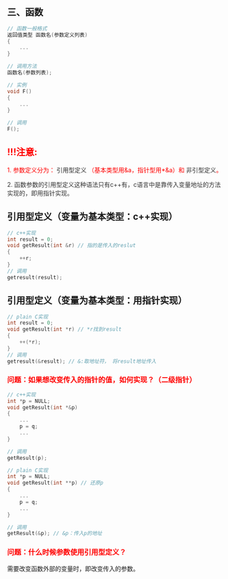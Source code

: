 ## 三、函数

```c++
// 函数一般格式
返回值类型 函数名(参数定义列表)
{
    ...
}

// 调用方法
函数名(参数列表);

// 实例
void F()
{
    ...
}

// 调用
F();
```
<div style="color: red;">
<h2>!!!注意:</h2>
<p>
1. 参数定义分为：
<span style="color: #333;">引用型定义</span>
（基本类型用&a，指针型用*&a）和 <span style="color: #333;">非引型定义</span>。
</p>
<p style="color: #333;">2. 函数参数的引用型定义这种语法只有c++有，c语言中是靠传入变量地址的方法实现的，即用指针实现。</p>
</div>

<h2>引用型定义（变量为基本类型：c++实现）</h2>

```c++
// c++实现
int result = 0;
void getResult(int &r) // 指的是传入的reslut
{
    ++r;
}
// 调用
getresult(result);
```

<h2>引用型定义（变量为基本类型：用指针实现）</h2>


```C
// plain C实现
int result = 0;
void getResult(int *r) // *r找到result
{
    ++(*r);
}
// 调用
getresult(&result); // &:取地址符， 将result地址传入
```

<h3 style="color: red;">问题：如果想改变传入的指针的值，如何实现？（二级指针）</h3>

```c++
// c++实现
int *p = NULL;
void getResult(int *&p)
{
    ...
    p = q;
    ...
}

// 调用
getResult(p);

```

```c
// plain C实现
int *p = NULL;
void getResult(int **p) // 还原p
{
    ...
    p = q;
    ...
}

// 调用
getResult(&p); // &p：传入p的地址

```

<h3 style="color: red;">问题：什么时候参数使用引用型定义？</h3>
需要改变函数外部的变量时，即改变传入的参数。



